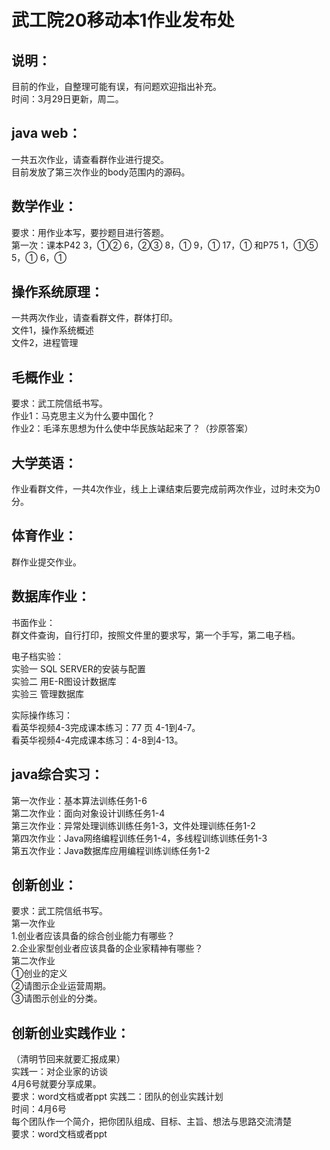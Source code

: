 # 武工院20移动本1作业发布处
## 说明：

目前的作业，自整理可能有误，有问题欢迎指出补充。   
时间：3月29日更新，周二。

## java web：

一共五次作业，请查看群作业进行提交。  
目前发放了第三次作业的body范围内的源码。

## 数学作业：
  
要求：用作业本写，要抄题目进行答题。  
第一次：课本P42	3，①②  6，②③  8，①  9，① 17，① 和P75 1，①⑤ 5，① 6，①

## 操作系统原理：

一共两次作业，请查看群文件，群体打印。  
文件1，操作系统概述  
文件2，进程管理

## 毛概作业：

要求：武工院信纸书写。  
作业1：马克思主义为什么要中国化？  
作业2：毛泽东思想为什么使中华民族站起来了？（抄原答案）

## 大学英语：

作业看群文件，一共4次作业，线上上课结束后要完成前两次作业，过时未交为0分。

## 体育作业：

群作业提交作业。

## 数据库作业：   

书面作业：   
群文件查询，自行打印，按照文件里的要求写，第一个手写，第二电子档。     

电子档实验：   
实验一 SQL SERVER的安装与配置   
实验二  用E-R图设计数据库   
实验三  管理数据库

实际操作练习：  
看英华视频4-3完成课本练习：77 页 4-1到4-7。   
看英华视频4-4完成课本练习：4-8到4-13。

## java综合实习：  
第一次作业：基本算法训练任务1-6  
第二次作业：面向对象设计训练任务1-4  
第三次作业：异常处理训练训练任务1-3，文件处理训练任务1-2  
第四次作业：Java网络编程训练任务1-4，多线程训练训练任务1-3   
第五次作业：Java数据库应用编程训练训练任务1-2

## 创新创业：

要求：武工院信纸书写。  
第一次作业  
1.创业者应该具备的综合创业能力有哪些？  
2.企业家型创业者应该具备的企业家精神有哪些？  
第二次作业  
①创业的定义  
②请图示企业运营周期。  
③请图示创业的分类。

## 创新创业实践作业：  
（清明节回来就要汇报成果）   
实践一：对企业家的访谈    
4月6号就要分享成果。  
要求：word文档或者ppt
实践二：团队的创业实践计划     
时间：4月6号   
每个团队作一个简介，把你团队组成、目标、主旨、想法与思路交流清楚   
要求：word文档或者ppt
